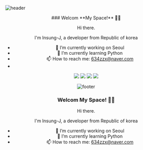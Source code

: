 ![header](https://capsule-render.vercel.app/api?type=waving&color=7F7FD5&text=%20Insung-J%20%20&height=200&fontSize=90&fontColor=ffffff)
<center>
### Welcom **My Space!** 👋👋

Hi there.

I'm Insung-J, a developer from Republic of korea
- 🔭 I’m currently working on Seoul
- 🌱 I’m currently learning Python
- 📫 How to reach me: 634zzx@naver.com
- 
<img src="https://img.shields.io/badge/Python-3766AB?style=flat-square&logo=Python&logoColor=white"/></a>
<img src="https://img.shields.io/badge/C-EF5C55?style=flat-square&logo=C&logoColor=white"/></a>
<img src="https://img.shields.io/badge/MySQL-4479A1?style=flat-square&logo=MySQL&logoColor=white"/></a>
<img src="https://img.shields.io/badge/aws-232F3E?style=flat-square&logo=Amazon AWS&logoColor=white"/></a>

![footer](https://capsule-render.vercel.app/api?section=footer&type=waving&color=7F7FD5)

### Welcom **My Space!** 👋👋

Hi there.

I'm Insung-J, a developer from Republic of korea
- 🔭 I’m currently working on Seoul
- 🌱 I’m currently learning Python
- 📫 How to reach me: 634zzx@naver.com

</center> 
<!--
**Insung-J/Insung-J** is a ✨ _special_ ✨ repository because its `README.md` (this file) appears on your GitHub profile.

Here are some ideas to get you started:


- 🌱 I’m currently learning Python
- 👯 I’m looking to collaborate on ...
- 🤔 I’m looking for help with ...
- 💬 Ask me about ...
- 📫 How to reach me: ...
- 😄 Pronouns: ...
- ⚡ Fun fact: ...
-->

